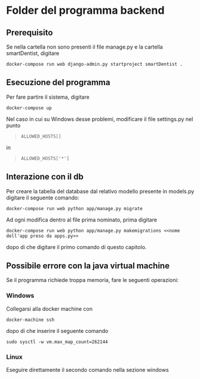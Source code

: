 # Folder del programma backend

## Prerequisito

Se nella cartella non sono presenti il file manage.py e la cartella smartDentist, digitare

```
docker-compose run web django-admin.py startproject smartDentist .
```

## Esecuzione del programma

Per fare partire il sistema, digitare

```
docker-compose up
```
Nel caso in cui su Windows desse problemi, modificare il file settings.py nel punto

> ```
> ALLOWED_HOSTS[]
> ```

in

> ```
> ALLOWED_HOSTS['*']
> ```



## Interazione con il db

Per creare la tabella del database dal relativo modello presente in models.py digitare il seguente comando:

```
docker-compose run web python app/manage.py migrate
```

Ad ogni modifica dentro al file prima nominato,  prima digitare

```
docker-compose run web python app/manage.py makemigrations <<nome dell'app preso da apps.py>>
```

dopo di che digitare il primo comando di questo capitolo.



## Possibile errore con la java virtual machine

Se il programma richiede troppa memoria, fare le seguenti operazioni:

### Windows

Collegarsi alla docker machine con

```
docker-machine ssh
```

dopo di che inserire il seguente comando

```
sudo sysctl -w vm.max_map_count=262144
```

### Linux

Eseguire direttamente il secondo comando nella sezione windows